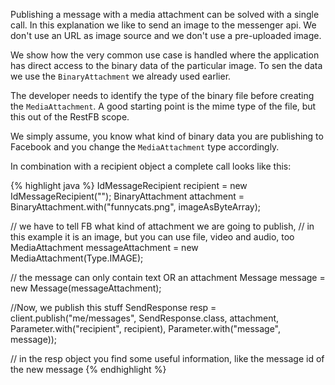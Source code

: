 Publishing a message with a media attachment can be solved with a single call. In this explanation we
like to send an image to the messenger api. We don't use an URL as image source and we don't use a pre-uploaded image.

We show how the very common use case is handled where the application has direct access to the binary data of the particular image. To sen the data we use the `BinaryAttachment` we already used earlier.

The developer needs to identify the type of the binary file before creating the `MediaAttachment`. A good starting point is the mime type of the file, but this out of the RestFB scope.

We simply assume, you know what kind of binary data you are publishing to Facebook and you change the `MediaAttachment` type accordingly.

In combination with a recipient object a complete call looks like this:

{% highlight java %}
IdMessageRecipient recipient = new IdMessageRecipient("<PSID>");
BinaryAttachment attachment = BinaryAttachment.with("funnycats.png", imageAsByteArray);

// we have to tell FB what kind of attachment we are going to publish, 
// in this example it is an image, but you can use file, video and audio, too
MediaAttachment messageAttachment = new MediaAttachment(Type.IMAGE);

// the message can only contain text OR an attachment
Message message = new Message(messageAttachment);

//Now, we publish this stuff
SendResponse resp = client.publish("me/messages", SendResponse.class, attachment,
        Parameter.with("recipient", recipient),
        Parameter.with("message", message));

// in the resp object you find some useful information, like the message id of the new message
{% endhighlight %}